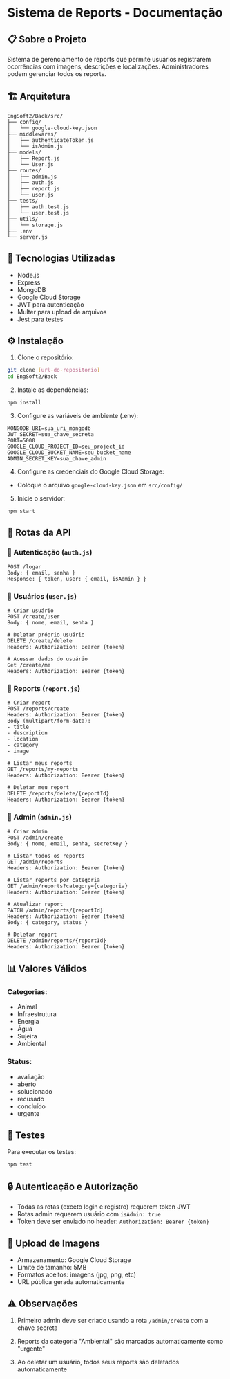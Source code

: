 
# Sistema de Reports - Documentação


## 📋 Sobre o Projeto

Sistema de gerenciamento de reports que permite usuários registrarem ocorrências com imagens, descrições e localizações. Administradores podem gerenciar todos os reports.


## 🏗 Arquitetura

```plaintext
EngSoft2/Back/src/
├── config/
│   └── google-cloud-key.json
├── middlewares/
│   ├── authenticateToken.js
│   └── isAdmin.js
├── models/
│   ├── Report.js
│   └── User.js
├── routes/
│   ├── admin.js
│   ├── auth.js
│   ├── report.js
│   └── user.js
├── tests/
│   ├── auth.test.js
│   └── user.test.js
├── utils/
│   └── storage.js
├── .env
└── server.js
```


## 🚀 Tecnologias Utilizadas

- Node.js
- Express
- MongoDB
- Google Cloud Storage
- JWT para autenticação
- Multer para upload de arquivos
- Jest para testes


## ⚙️ Instalação

1. Clone o repositório:
```bash
git clone [url-do-repositorio]
cd EngSoft2/Back
```


2. Instale as dependências:
```bash
npm install
```


3. Configure as variáveis de ambiente (.env):
```plaintext
MONGODB_URI=sua_uri_mongodb
JWT_SECRET=sua_chave_secreta
PORT=5000
GOOGLE_CLOUD_PROJECT_ID=seu_project_id
GOOGLE_CLOUD_BUCKET_NAME=seu_bucket_name
ADMIN_SECRET_KEY=sua_chave_admin
```


4. Configure as credenciais do Google Cloud Storage:

- Coloque o arquivo `google-cloud-key.json` em `src/config/`


5. Inicie o servidor:
```bash
npm start
```


## 📡 Rotas da API

### 🔐 Autenticação (`auth.js`)
```plaintext
POST /logar
Body: { email, senha }
Response: { token, user: { email, isAdmin } }
```

### 👤 Usuários (`user.js`)
```plaintext
# Criar usuário
POST /create/user
Body: { nome, email, senha }

# Deletar próprio usuário
DELETE /create/delete
Headers: Authorization: Bearer {token}

# Acessar dados do usuário
Get /create/me
Headers: Authorization: Bearer {token}
```


### 📝 Reports (`report.js`)
```plaintext
# Criar report
POST /reports/create
Headers: Authorization: Bearer {token}
Body (multipart/form-data):
- title
- description
- location
- category
- image

# Listar meus reports
GET /reports/my-reports
Headers: Authorization: Bearer {token}

# Deletar meu report
DELETE /reports/delete/{reportId}
Headers: Authorization: Bearer {token}
```

### 👑 Admin (`admin.js`)
```plaintext
# Criar admin
POST /admin/create
Body: { nome, email, senha, secretKey }

# Listar todos os reports
GET /admin/reports
Headers: Authorization: Bearer {token}

# Listar reports por categoria
GET /admin/reports?category={categoria}
Headers: Authorization: Bearer {token}

# Atualizar report
PATCH /admin/reports/{reportId}
Headers: Authorization: Bearer {token}
Body: { category, status }

# Deletar report
DELETE /admin/reports/{reportId}
Headers: Authorization: Bearer {token}
```


## 📊 Valores Válidos

### Categorias:
- Animal
- Infraestrutura
- Energia
- Água
- Sujeira
- Ambiental

### Status:
- avaliação
- aberto
- solucionado
- recusado
- concluído
- urgente


## 🧪 Testes

Para executar os testes:
```plaintext
npm test
```


## 🔒 Autenticação e Autorização
- Todas as rotas (exceto login e registro) requerem token JWT
- Rotas admin requerem usuário com `isAdmin: true`
- Token deve ser enviado no header: `Authorization: Bearer {token}`


## 📁 Upload de Imagens
- Armazenamento: Google Cloud Storage
- Limite de tamanho: 5MB
- Formatos aceitos: imagens (jpg, png, etc)
- URL pública gerada automaticamente


## ⚠️ Observações

1. Primeiro admin deve ser criado usando a rota `/admin/create` com a chave secreta

2. Reports da categoria "Ambiental" são marcados automaticamente como "urgente"

3. Ao deletar um usuário, todos seus reports são deletados automaticamente

